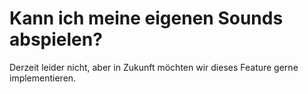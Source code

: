 # Kann ich meine eigenen Sounds abspielen?

Derzeit leider nicht, aber in Zukunft möchten wir dieses Feature gerne implementieren.
